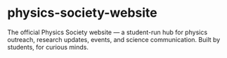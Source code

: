 # physics-society-website
The official Physics Society website — a student-run hub for physics outreach, research updates, events, and science communication. Built by students, for curious minds.
